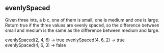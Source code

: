 ## evenlySpaced

Given three ints, a b c, one of them is small, one is medium and one is large. Return true if the three values are evenly spaced, so the difference between small and medium is the same as the difference between medium and large.

evenlySpaced(2, 4, 6) → true
evenlySpaced(4, 6, 2) → true
evenlySpaced(4, 6, 3) → false
